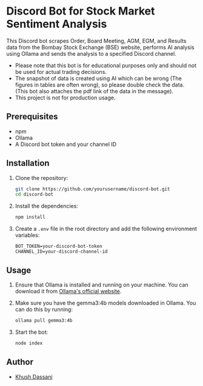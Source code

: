 # Discord Bot for Stock Market Sentiment Analysis

This Discord bot scrapes Order, Board Meeting, AGM, EGM, and Results data from the Bombay Stock Exchange (BSE) website, performs AI analysis using Ollama and sends the analysis to a specified Discord channel.

- Please note that this bot is for educational purposes only and should not be used for actual trading decisions.
- The snapshot of data is created using AI which can be wrong (The figures in tables are often wrong), so please double check the data. (This bot also attaches the pdf link of the data in the message).
- This project is not for production usage.

## Prerequisites

- npm
- Ollama
- A Discord bot token and your channel ID

## Installation

1. Clone the repository:

    ```sh
    git clone https://github.com/yourusername/discord-bot.git
    cd discord-bot
    ```

2. Install the dependencies:

    ```sh
    npm install
    ```

3. Create a `.env` file in the root directory and add the following environment variables:
    ```env
    BOT_TOKEN=your-discord-bot-token
    CHANNEL_ID=your-discord-channel-id
    ```

## Usage

1. Ensure that Ollama is installed and running on your machine. You can download it from [Ollama's official website](https://ollama.com/).

2. Make sure you have the gemma3:4b models downloaded in Ollama. You can do this by running:

    ```sh
    ollama pull gemma3:4b
    ```

3. Start the bot:
    ```sh
    node index
    ```

## Author

- [Khush Dassani](https://github.com/Khush08)
